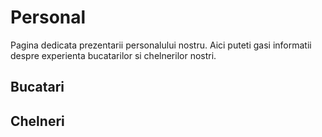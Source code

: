# Personal

Pagina dedicata prezentarii personalului nostru. Aici puteti gasi
informatii despre experienta bucatarilor si chelnerilor nostri.

## Bucatari

## Chelneri
